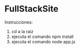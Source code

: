 # FullStackSite
Instrucciones:
1. cd a la raiz
2. ejecuta el comando npm install
3. ejecuta el comando node app.js
